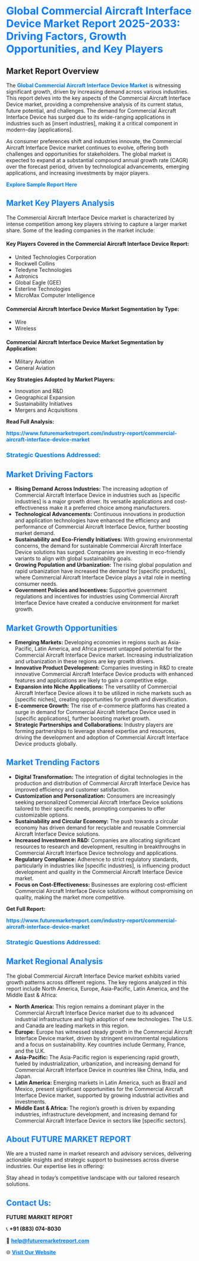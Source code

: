 <h1 style="color: #007BFF;">Global Commercial Aircraft Interface Device Market Report 2025-2033: Driving Factors, Growth Opportunities, and Key Players</h1>

<section id="overview">
<h2>Market Report Overview</h2>
<p>The <a href="https://www.futuremarketreport.com/industry-report/commercial-aircraft-interface-device-market" style="color: #007BFF; text-decoration: none;"><strong>Global Commercial Aircraft Interface Device Market</strong></a> is witnessing significant growth, driven by increasing demand across various industries. This report delves into the key aspects of the Commercial Aircraft Interface Device market, providing a comprehensive analysis of its current status, future potential, and challenges. The demand for Commercial Aircraft Interface Device has surged due to its wide-ranging applications in industries such as [insert industries], making it a critical component in modern-day [applications].</p>
<p>As consumer preferences shift and industries innovate, the Commercial Aircraft Interface Device market continues to evolve, offering both challenges and opportunities for stakeholders. The global market is expected to expand at a substantial compound annual growth rate (CAGR) over the forecast period, driven by technological advancements, emerging applications, and increasing investments by major players.</p>
</section>

<section id="overview">
<p><a href="https://www.futuremarketreport.com/request-sample/reportId=93019" style="color: #007BFF; text-decoration: none;"><strong>Explore Sample Report Here</strong></a></p>
</section>

<section id="key-players">
<h2 style="color: #007BFF;">Market Key Players Analysis</h2>
<p>The Commercial Aircraft Interface Device market is characterized by intense competition among key players striving to capture a larger market share. Some of the leading companies in the market include:</p>
<h4>Key Players Covered in the Commercial Aircraft Interface Device Report:</h4>
<ul><li>United Technologies Corporation</li><li>Rockwell Collins</li><li>Teledyne Technologies</li><li>Astronics</li><li>Global Eagle (GEE)</li><li>Esterline Technologies</li><li>MicroMax Computer Intelligence</li></ul>
<h4>Commercial Aircraft Interface Device Market Segmentation by Type:</h4>
<ul><li>Wire</li><li>Wireless</li></ul>

<h4>Commercial Aircraft Interface Device Market Segmentation by Application:</h4>
<ul><li>Military Aviation</li><li>General Aviation</li></ul>
<p><strong>Key Strategies Adopted by Market Players:</strong></p>
<ul>
<li>Innovation and R&D</li>
<li>Geographical Expansion</li>
<li>Sustainability Initiatives</li>
<li>Mergers and Acquisitions</li>
</ul>
</section>

<section>
<p><strong>Read Full Analysis: </strong></p><a href="https://www.futuremarketreport.com/industry-report/commercial-aircraft-interface-device-market" style="color: #007BFF; text-decoration: none;"><strong>https://www.futuremarketreport.com/industry-report/commercial-aircraft-interface-device-market</strong></a>
<h3 style="color: #007BFF;">Strategic Questions Addressed:</h3>
</section>

<section id="driving-factors">
<h2 style="color: #007BFF;">Market Driving Factors</h2>
<ul>
<li><strong>Rising Demand Across Industries:</strong> The increasing adoption of Commercial Aircraft Interface Device in industries such as [specific industries] is a major growth driver. Its versatile applications and cost-effectiveness make it a preferred choice among manufacturers.</li>
<li><strong>Technological Advancements:</strong> Continuous innovations in production and application technologies have enhanced the efficiency and performance of Commercial Aircraft Interface Device, further boosting market demand.</li>
<li><strong>Sustainability and Eco-Friendly Initiatives:</strong> With growing environmental concerns, the demand for sustainable Commercial Aircraft Interface Device solutions has surged. Companies are investing in eco-friendly variants to align with global sustainability goals.</li>
<li><strong>Growing Population and Urbanization:</strong> The rising global population and rapid urbanization have increased the demand for [specific products], where Commercial Aircraft Interface Device plays a vital role in meeting consumer needs.</li>
<li><strong>Government Policies and Incentives:</strong> Supportive government regulations and incentives for industries using Commercial Aircraft Interface Device have created a conducive environment for market growth.</li>
</ul>
</section>

<section id="growth-opportunities">
<h2 style="color: #007BFF;">Market Growth Opportunities</h2>
<ul>
<li><strong>Emerging Markets:</strong> Developing economies in regions such as Asia-Pacific, Latin America, and Africa present untapped potential for the Commercial Aircraft Interface Device market. Increasing industrialization and urbanization in these regions are key growth drivers.</li>
<li><strong>Innovative Product Development:</strong> Companies investing in R&D to create innovative Commercial Aircraft Interface Device products with enhanced features and applications are likely to gain a competitive edge.</li>
<li><strong>Expansion into Niche Applications:</strong> The versatility of Commercial Aircraft Interface Device allows it to be utilized in niche markets such as [specific niches], creating opportunities for growth and diversification.</li>
<li><strong>E-commerce Growth:</strong> The rise of e-commerce platforms has created a surge in demand for Commercial Aircraft Interface Device used in [specific applications], further boosting market growth.</li>
<li><strong>Strategic Partnerships and Collaborations:</strong> Industry players are forming partnerships to leverage shared expertise and resources, driving the development and adoption of Commercial Aircraft Interface Device products globally.</li>
</ul>
</section>

<section id="trending-factors">
<h2 style="color: #007BFF;">Market Trending Factors</h2>
<ul>
<li><strong>Digital Transformation:</strong> The integration of digital technologies in the production and distribution of Commercial Aircraft Interface Device has improved efficiency and customer satisfaction.</li>
<li><strong>Customization and Personalization:</strong> Consumers are increasingly seeking personalized Commercial Aircraft Interface Device solutions tailored to their specific needs, prompting companies to offer customizable options.</li>
<li><strong>Sustainability and Circular Economy:</strong> The push towards a circular economy has driven demand for recyclable and reusable Commercial Aircraft Interface Device solutions.</li>
<li><strong>Increased Investment in R&D:</strong> Companies are allocating significant resources to research and development, resulting in breakthroughs in Commercial Aircraft Interface Device technology and applications.</li>
<li><strong>Regulatory Compliance:</strong> Adherence to strict regulatory standards, particularly in industries like [specific industries], is influencing product development and quality in the Commercial Aircraft Interface Device market.</li>
<li><strong>Focus on Cost-Effectiveness:</strong> Businesses are exploring cost-efficient Commercial Aircraft Interface Device solutions without compromising on quality, making the market more competitive.</li>
</ul>
</section>

<section>
<p><strong>Get Full Report: </strong></p><a href="https://www.futuremarketreport.com/industry-report/commercial-aircraft-interface-device-market" style="color: #007BFF; text-decoration: none;"><strong>https://www.futuremarketreport.com/industry-report/commercial-aircraft-interface-device-market</strong></a>
<h3 style="color: #007BFF;">Strategic Questions Addressed:</h3>
</section>


<section id="regional-analysis">
<h2 style="color: #007BFF;">Market Regional Analysis</h2>
<p>The global Commercial Aircraft Interface Device market exhibits varied growth patterns across different regions. The key regions analyzed in this report include North America, Europe, Asia-Pacific, Latin America, and the Middle East & Africa:</p>
<ul>
<li><strong>North America:</strong> This region remains a dominant player in the Commercial Aircraft Interface Device market due to its advanced industrial infrastructure and high adoption of new technologies. The U.S. and Canada are leading markets in this region.</li>
<li><strong>Europe:</strong> Europe has witnessed steady growth in the Commercial Aircraft Interface Device market, driven by stringent environmental regulations and a focus on sustainability. Key countries include Germany, France, and the U.K.</li>
<li><strong>Asia-Pacific:</strong> The Asia-Pacific region is experiencing rapid growth, fueled by industrialization, urbanization, and increasing demand for Commercial Aircraft Interface Device in countries like China, India, and Japan.</li>
<li><strong>Latin America:</strong> Emerging markets in Latin America, such as Brazil and Mexico, present significant opportunities for the Commercial Aircraft Interface Device market, supported by growing industrial activities and investments.</li>
<li><strong>Middle East & Africa:</strong> The region’s growth is driven by expanding industries, infrastructure development, and increasing demand for Commercial Aircraft Interface Device in sectors like [specific sectors].</li>
</ul>
</section>

<footer>
<h2 style="color: #007BFF;">About FUTURE MARKET REPORT</h2>
<p>We are a trusted name in market research and advisory services, delivering actionable insights and strategic support to businesses across diverse industries. Our expertise lies in offering:</p>

<p>Stay ahead in today’s competitive landscape with our tailored research solutions.</p>

<h2 style="color: #007BFF;">Contact Us:</h2>
<p><strong>FUTURE MARKET REPORT</strong></p>
<p>📞 <strong>+91 (883) 074-8030</strong></p>
<p>📧 <strong><a href="mailto:help@futuremarketreport.com" style="color: #007BFF;">help@futuremarketreport.com</a></strong></p>
<p>🌐 <strong><a href="https://www.futuremarketreport.com/" style="color: #007BFF;">Visit Our Website</a></strong></p>
</footer>